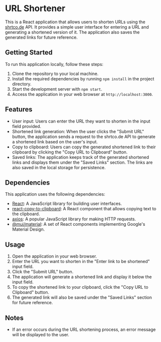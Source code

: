 # URL Shortener

This is a React application that allows users to shorten URLs using the [shrtco.de](https://shrtco.de/) API. It provides a simple user interface for entering a URL and generating a shortened version of it. The application also saves the generated links for future reference.

## Getting Started

To run this application locally, follow these steps:

1. Clone the repository to your local machine.
2. Install the required dependencies by running `npm install` in the project directory.
3. Start the development server with `npm start`.
4. Access the application in your web browser at `http://localhost:3000`.

## Features

- User input: Users can enter the URL they want to shorten in the input field provided.
- Shortened link generation: When the user clicks the "Submit URL" button, the application sends a request to the shrtco.de API to generate a shortened link based on the user's input.
- Copy to clipboard: Users can copy the generated shortened link to their clipboard by clicking the "Copy URL to Clipboard" button.
- Saved links: The application keeps track of the generated shortened links and displays them under the "Saved Links" section. The links are also saved in the local storage for persistence.

## Dependencies

This application uses the following dependencies:

- [React](https://reactjs.org/): A JavaScript library for building user interfaces.
- [react-copy-to-clipboard](https://www.npmjs.com/package/react-copy-to-clipboard): A React component that allows copying text to the clipboard.
- [axios](https://axios-http.com/): A popular JavaScript library for making HTTP requests.
- [@mui/material](https://mui.com/): A set of React components implementing Google's Material Design.

## Usage

1. Open the application in your web browser.
2. Enter the URL you want to shorten in the "Enter link to be shortened" input field.
3. Click the "Submit URL" button.
4. The application will generate a shortened link and display it below the input field.
5. To copy the shortened link to your clipboard, click the "Copy URL to Clipboard" button.
6. The generated link will also be saved under the "Saved Links" section for future reference.

## Notes

- If an error occurs during the URL shortening process, an error message will be displayed to the user.
